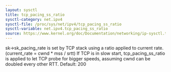 ```yaml
---
layout: sysctl
title: tcp_pacing_ss_ratio
sysctl-category: net.ipv4
sysctl-file: /proc/sys/net/ipv4/tcp_pacing_ss_ratio
sysctl-variable: net.ipv4.tcp_pacing_ss_ratio
source: https://www.kernel.org/doc/Documentation/networking/ip-sysctl.txt
---
```

sk->sk_pacing_rate is set by TCP stack using a ratio applied
to current rate. (current_rate = cwnd * mss / srtt)
If TCP is in slow start, tcp_pacing_ss_ratio is applied
to let TCP probe for bigger speeds, assuming cwnd can be
doubled every other RTT.
Default: 200

